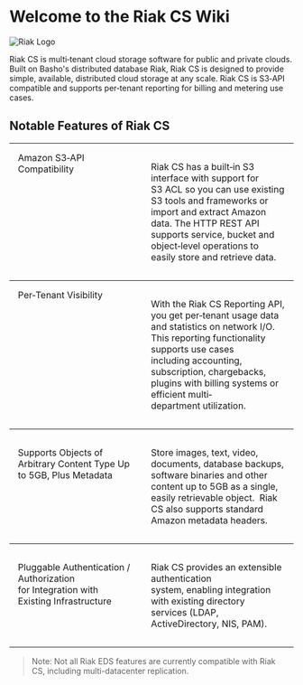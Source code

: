 # Welcome to the Riak CS Wiki

![Riak Logo](images/riaklogo.png)


Riak CS is multi‐tenant cloud storage software for public and private clouds. Built on Basho's distributed database Riak, Riak CS is designed to provide simple, available, distributed cloud storage at any scale. Riak CS is S3‐API compatible and supports per‐tenant reporting for billing and metering use cases.

<!--<div id ="new_nav">
	<ul id="top_list">
		<li><a href="Installation.html">Download and Install</a></li>
		<li><a href="The-Riak-Fast-Track.html">Riak Fast Track</a></li>
		<li><a href="Community.html">Community</a></li>
		<li><a href="Client-Libraries.html">Client Libraries</a></li>
	</ul>
</div>-->

Notable Features of Riak CS
---------------------------

<table style="width: 100%; border-spacing: 0px;">
<tbody>
<tr align="left" valign="top">
<td style="padding: 15px; margin: 15px; border-width: 1px 0 1px 0; border-style: solid;">Amazon S3‐API Compatibility</td>
<td style="padding: 15px; margin: 15px; border-width: 1px 0 1px 0; border-style: solid;">
<p>Riak CS has a built‐in S3 interface with support for S3&nbsp;ACL so you can use existing S3 tools and frameworks&nbsp;or import and extract Amazon data. The HTTP REST&nbsp;API supports service, bucket and object‐level&nbsp;operations to easily store and retrieve data.&nbsp;</p>
</td>
</tr>
<tr align="left" valign="top">
<td style="padding: 15px; margin: 15px; border-width: 0 0 1px 0; border-style: solid;">Per‐Tenant Visibility</td>
<td style="padding: 15px; margin: 15px; border-width: 0 0 1px 0; border-style: solid;">
<p>With the Riak CS Reporting API, you get per‐tenant&nbsp;usage data and statistics on network I/O. This&nbsp;reporting functionality supports use cases including&nbsp;accounting, subscription, chargebacks, plugins with&nbsp;billing systems or efficient multi‐department&nbsp;utilization.</p>
</td>
</tr>
<tr align="left" valign="top">
<td style="padding: 15px; margin: 15px; border-width: 0 0 1px 0; border-style: solid;">
<p>Supports Objects of Arbitrary&nbsp;Content Type Up to 5GB, Plus&nbsp;Metadata</p>
</td>
<td style="padding: 15px; margin: 15px; border-width: 0 0 1px 0; border-style: solid;">
<p>Store images, text, video, documents, database&nbsp;backups, software binaries and other content up to&nbsp;5GB as a single, easily retrievable object.&nbsp;&nbsp;Riak CS also&nbsp;supports standard Amazon metadata headers.</p>
</td>
</tr>
<tr align="left" valign="top">
<td style="padding: 15px; margin: 15px; border-width: 0 0 1px 0; border-style: solid;">
<p>Pluggable&nbsp;Authentication / Authorization for&nbsp;Integration with Existing&nbsp;Infrastructure</p>
</td>
<td style="padding: 15px; margin: 15px; border-width: 0 0 1px 0; border-style: solid;">
<p>Riak CS provides an extensible authentication system,&nbsp;enabling integration with existing directory services&nbsp;(LDAP, ActiveDirectory, NIS, PAM).</p>
</td>
</tr>
</tbody>
</table>
<blockquote>
<p>Note: Not all Riak EDS features are currently compatible with Riak CS,&nbsp;including multi-datacenter replication.</p>
</blockquote>